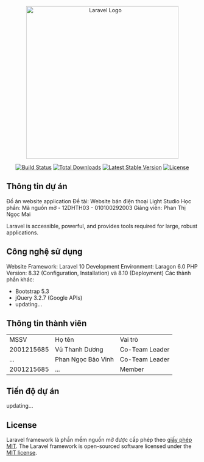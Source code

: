 <p align="center"><a href="https://laravel.com" target="_blank"><img src="https://raw.githubusercontent.com/laravel/art/master/logo-lockup/5%20SVG/2%20CMYK/1%20Full%20Color/laravel-logolockup-cmyk-red.svg" width="400" alt="Laravel Logo"></a></p>

<p align="center">
<a href="https://github.com/laravel/framework/actions"><img src="https://github.com/laravel/framework/workflows/tests/badge.svg" alt="Build Status"></a>
<a href="https://packagist.org/packages/laravel/framework"><img src="https://img.shields.io/packagist/dt/laravel/framework" alt="Total Downloads"></a>
<a href="https://packagist.org/packages/laravel/framework"><img src="https://img.shields.io/packagist/v/laravel/framework" alt="Latest Stable Version"></a>
<a href="https://packagist.org/packages/laravel/framework"><img src="https://img.shields.io/packagist/l/laravel/framework" alt="License"></a>
</p>

## Thông tin dự án

Đồ án website application
Đề tài: Website bán điện thoại Light Studio
Học phần: Mã nguồn mở - 12DHTH03 - 010100292003
Giảng viên: Phan Thị Ngọc Mai

Laravel is accessible, powerful, and provides tools required for large, robust applications.

## Công nghệ sử dụng

Website Framework: Laravel 10
Development Environment: Laragon 6.0
PHP Version: 8.32 (Configuration, Installation) và 8.10 (Deployment)
Các thành phần khác:
- Bootstrap 5.3
- jQuery 3.2.7 (Google APIs)
- updating...

## Thông tin thành viên

<table>
    <tr>
        <td>MSSV</td>
        <td>Họ tên</td>
        <td>Vai trò</td>
    </tr>
    <tr>
        <td>2001215685</td>
        <td>Vũ Thanh Dương</td>
        <td>Co-Team Leader</td>
    </tr>
    <tr>
        <td>...</td>
        <td>Phan Ngọc Bảo Vinh</td>
        <td>Co-Team Leader</td>
    </tr>
    <tr>
        <td>2001215685</td>
        <td>...</td>
        <td>Member</td>
    </tr>
</table>

## Tiến độ dự án

updating...

## License

Laravel framework là phần mềm nguồn mở được cấp phép theo [giấy phép MIT](https://opensource.org/licenses/MIT).
The Laravel framework is open-sourced software licensed under the [MIT license](https://opensource.org/licenses/MIT).
